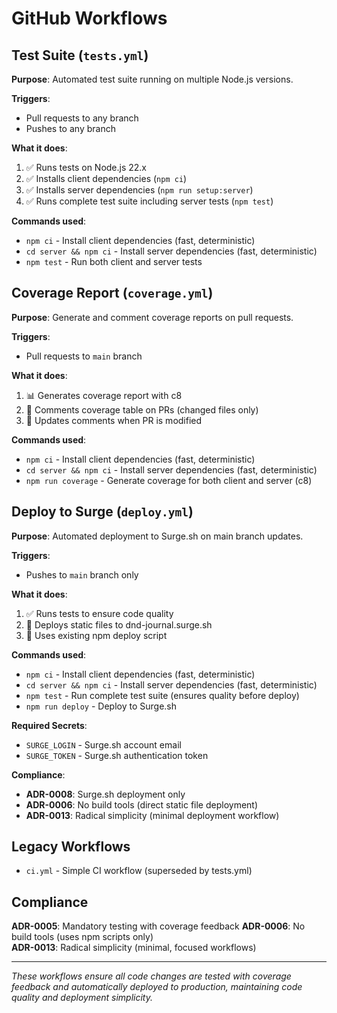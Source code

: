 # GitHub Workflows

## Test Suite (`tests.yml`)

**Purpose**: Automated test suite running on multiple Node.js versions.

**Triggers**:
- Pull requests to any branch
- Pushes to any branch  

**What it does**:
1. ✅ Runs tests on Node.js 22.x
2. ✅ Installs client dependencies (`npm ci`)
3. ✅ Installs server dependencies (`npm run setup:server`)
4. ✅ Runs complete test suite including server tests (`npm test`)

**Commands used**:
- `npm ci` - Install client dependencies (fast, deterministic)
- `cd server && npm ci` - Install server dependencies (fast, deterministic)  
- `npm test` - Run both client and server tests

## Coverage Report (`coverage.yml`)

**Purpose**: Generate and comment coverage reports on pull requests.

**Triggers**:
- Pull requests to `main` branch

**What it does**:
1. 📊 Generates coverage report with c8
2. 💬 Comments coverage table on PRs (changed files only)
3. 🔄 Updates comments when PR is modified

**Commands used**:
- `npm ci` - Install client dependencies (fast, deterministic)
- `cd server && npm ci` - Install server dependencies (fast, deterministic)
- `npm run coverage` - Generate coverage for both client and server (c8)

## Deploy to Surge (`deploy.yml`)

**Purpose**: Automated deployment to Surge.sh on main branch updates.

**Triggers**:
- Pushes to `main` branch only

**What it does**:
1. ✅ Runs tests to ensure code quality
2. 🚀 Deploys static files to dnd-journal.surge.sh
3. 📝 Uses existing npm deploy script

**Commands used**:
- `npm ci` - Install client dependencies (fast, deterministic)
- `cd server && npm ci` - Install server dependencies (fast, deterministic)
- `npm test` - Run complete test suite (ensures quality before deploy)
- `npm run deploy` - Deploy to Surge.sh

**Required Secrets**:
- `SURGE_LOGIN` - Surge.sh account email
- `SURGE_TOKEN` - Surge.sh authentication token

**Compliance**:
- **ADR-0008**: Surge.sh deployment only
- **ADR-0006**: No build tools (direct static file deployment)
- **ADR-0013**: Radical simplicity (minimal deployment workflow)

## Legacy Workflows

- `ci.yml` - Simple CI workflow (superseded by tests.yml)

## Compliance

**ADR-0005**: Mandatory testing with coverage feedback
**ADR-0006**: No build tools (uses npm scripts only)  
**ADR-0013**: Radical simplicity (minimal, focused workflows)

---

*These workflows ensure all code changes are tested with coverage feedback and automatically deployed to production, maintaining code quality and deployment simplicity.*
